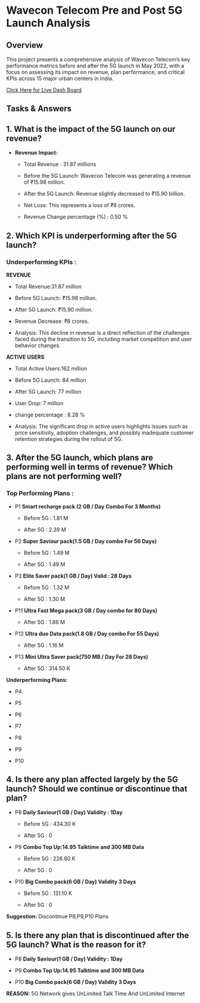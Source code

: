 # Wavecon Telecom Pre and Post 5G Launch Analysis

## Overview

This project presents a comprehensive analysis of Wavecon Telecom’s key performance metrics before and after the 5G launch in May 2022, with a focus on assessing its impact on revenue, plan performance, and critical KPIs across 15 major urban centers in India.

[Click Here for Live Dash Board](https://app.powerbi.com/view?r=eyJrIjoiZGQ3MDJiYmEtMzhmMy00Y2Y4LWI5OGItZjgxN2U1N2IxM2I1IiwidCI6ImM2ZTU0OWIzLTVmNDUtNDAzMi1hYWU5LWQ0MjQ0ZGM1YjJjNCJ9)

## Tasks & Answers

## 1. What is the impact of the 5G launch on our revenue?

- **Revenue Impact:**
  
  - Total Revenue : 31.87 millions

  - Before the 5G Launch: Wavecon Telecom was generating a revenue of ₹15.98 million.

  - After the 5G Launch: Revenue slightly decreased to ₹15.90 billion.

  - Net Loss: This represents a loss of ₹8 crores.

  - Revenue Change percentage (%) : 0.50 %

## 2. Which KPI is underperforming after the 5G launch?

### Underperforming KPIs :

  **REVENUE**
 
  - Total Revenue:31.87 million
  
  - Before 5G Launch: ₹15.98 million.
  
  - After 5G Launch: ₹15.90 million.
  
  - Revenue Decrease: ₹8 crores.

  - Analysis: This decline in revenue is a direct reflection of the challenges faced during the transition to 5G, including market competition and user behavior changes.

  **ACTIVE USERS**

  - Total Active Users:162 million

  - Before 5G Launch: 84 million
  
  - After 5G Launch: 77 million

  - User Drop: 7 million

  - change percentage : 8.28 %

  - Analysis: The significant drop in active users highlights issues such as price sensitivity, adoption challenges, and possibly inadequate customer retention strategies during the rollout of 5G.

  ## 3. After the 5G launch, which plans are performing well in terms of revenue? Which plans are not performing well?

  ### Top Performing Plans :

  - P1  **Smart recharge pack (2 GB / Day Combo For 3 Months)**
  
      - Before 5G : 1.81 M
   
      - After 5G : 2.39 M 

  - P2  **Super Saviour pack(1.5 GB / Day combo For 56 Days)**

      - Before 5G : 1.49 M
   
      - After 5G : 1.49 M 

  - P3  **Elite Saver pack(1 GB / Day) Valid : 28 Days**

      - Before 5G : 1.32 M
   
      - After 5G : 1.30 M 

  - P11  **Ultra Fast Mega pack(3 GB / Day combo for 80 Days)**

      - After 5G : 1.86 M 

  - P12  **Ultra duo Data pack(1.8 GB / Day combo For 55 Days)**

      - After 5G : 1.16 M 

  - P13  **Mini Ultra Saver pack(750 MB / Day For 28 Days)**

      - After 5G : 314.50 K 

**Underperforming Plans:**

- P4

- P5

- P6

- P7

- P8

- P9

- P10

## 4. Is there any plan affected largely by the 5G launch? Should we continue or discontinue that plan?

- P8  **Daily Saviour(1 GB / Day) Validity : 1Day**

  - Before 5G : 434.30 K

  - After 5G : 0

- P9  **Combo Top Up:14.95 Talktime and 300 MB Data**

  - Before 5G : 226.80 K

  - After 5G : 0 

- P10  **Big Combo pack(6 GB / Day) Validity 3 Days**

  - Before 5G : 131.10 K

  - After 5G : 0

**Suggestion:** Discontinue P8,P9,P10 Plans

## 5. Is there any plan that is discontinued after the 5G launch? What is the reason for it?

- P8  **Daily Saviour(1 GB / Day) Validity : 1Day**

- P9  **Combo Top Up:14.95 Talktime and 300 MB Data**

- P10  **Big Combo pack(6 GB / Day) Validity 3 Days**

**REASON:** 5G Network gives UnLimited Talk Time And UnLimited Internet
